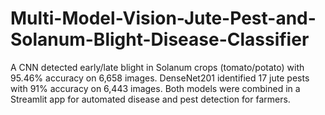 # Multi-Model-Vision-Jute-Pest-and-Solanum-Blight-Disease-Classifier
A CNN detected early/late blight in Solanum crops (tomato/potato) with 95.46% accuracy on 6,658 images. DenseNet201 identified 17 jute pests with 91% accuracy on 6,443 images. Both models were combined in a Streamlit app for automated disease and pest detection for farmers.

